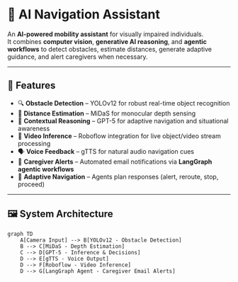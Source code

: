 # 🦾 AI Navigation Assistant

An **AI-powered mobility assistant** for visually impaired individuals.  
It combines **computer vision**, **generative AI reasoning**, and **agentic workflows** to detect obstacles, estimate distances, generate adaptive guidance, and alert caregivers when necessary.  

---

## 🚀 Features
- 🔍 **Obstacle Detection** – YOLOv12 for robust real-time object recognition  
- 📏 **Distance Estimation** – MiDaS for monocular depth sensing  
- 🤖 **Contextual Reasoning** – GPT-5 for adaptive navigation and situational awareness  
- 🎥 **Video Inference** – Roboflow integration for live object/video stream processing  
- 🗣 **Voice Feedback** – gTTS for natural audio navigation cues  
- 📧 **Caregiver Alerts** – Automated email notifications via **LangGraph agentic workflows**  
- 🧭 **Adaptive Navigation** – Agents plan responses (alert, reroute, stop, proceed)  

---

## 🖼️ System Architecture
```mermaid
graph TD
    A[Camera Input] --> B[YOLOv12 - Obstacle Detection]
    B --> C[MiDaS - Depth Estimation]
    C --> D[GPT-5 - Inference & Decisions]
    D --> E[gTTS - Voice Output]
    D --> F[Roboflow - Video Inference]
    D --> G[LangGraph Agent - Caregiver Email Alerts]
